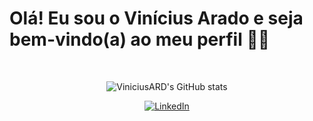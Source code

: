 # Olá! Eu sou o Vinícius Arado e seja bem-vindo(a) ao meu perfil 👋🏻

<br>

<p align="center">
  <img src="https://github-readme-stats.vercel.app/api?username=viniciusard&show_icons=true&theme=tokyonight" alt="ViniciusARD's GitHub stats">
</p>

<p align="center">
  <a href="https://www.linkedin.com/in/vin%C3%ADcius-arado-788968289/">
    <img src="https://img.shields.io/badge/LinkedIn-0077B5?style=for-the-badge&logo=linkedin&logoColor=white" alt="LinkedIn">
  </a>
</p>
